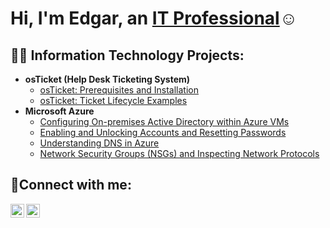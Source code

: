 <h1>Hi, I'm Edgar, an <a href="https://linkedin.com/in/edgar-castrejon-8314371a4">IT Professional</a>☺</h1>

<h2>👨‍💻 Information Technology Projects:</h2>

- <b>osTicket (Help Desk Ticketing System)</b>
  - [osTicket: Prerequisites and Installation](https://github.com/edgararturocastrejon/osticket-prereqs)
  - [osTicket: Ticket Lifecycle Examples](https://github.com/edgararturocastrejon/ticket-lifecycle)
- <b>Microsoft Azure</b>
  - [Configuring On-premises Active Directory within Azure VMs](https://github.com/edgararturocastrejon/configure-ad)
  - [Enabling and Unlocking Accounts and Resetting Passwords](https://github.com/edgararturocastrejon/managing-ad-accounts)
  - [Understanding DNS in Azure](https://github.com/edgararturocastrejon/understandingdns)
  - [Network Security Groups (NSGs) and Inspecting Network Protocols](https://github.com/edgararturocastrejon/azure-network-protocols)

<h2>🤳Connect with me:</h2>


[<img align="left" alt="edgarcas33 | LinkedIn" width="22px" src="https://cdn.jsdelivr.net/npm/simple-icons@v3/icons/linkedin.svg" />][linkedin]
[<img align="left" alt="edgar-castrejon-8314371a4 | Instagram" width="22px" src="https://cdn.jsdelivr.net/npm/simple-icons@v3/icons/instagram.svg" />][instagram]

[instagram]: https://www.instagram.com/edgarcas33
[linkedin]: https://linkedin.com/in/edgar-castrejon-8314371a4
